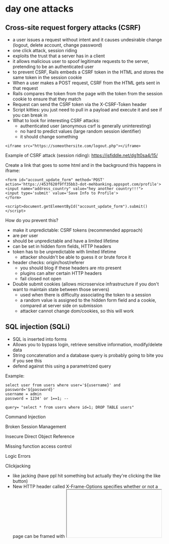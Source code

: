 # day one attacks

## Cross-site request forgery attacks (CSRF)

- a user issues a request without intent and it causes undesirable change (logout, delete account, change password)
- one click attack, session riding
- exploits the trust that a server has in a client
- it allows malicious user to spoof legitimate requests to the server, pretending to be an authenticated user
- to prevent CSRF, Rails embeds a CSRF token in the HTML and stores the same token in the session cookie
- When a user makes a POST request, CSRF from the HTML gets sent in that request
- Rails compares the token from the page with the token from the session cookie to ensure that they match
- Request can send the CSRF token via the X-CSRF-Token header
- Script kitties: you just need to pull in a payload and execute it and see if you can break in
- What to look for interesting CSRF attacks:
  - authenticated user (anonymous csrf is generally uninteresting)
  - no hard to predict values (large random session identifier)
  - it should change something
  
```
<iframe src="https://someothersite.com/logout.php"></iframe>
```

Example of CSRF attack (session riding): https://jsfiddle.net/dg1t0sa4/15/

Create a link that goes to some html and in the background this happens in iframe:

```
<form id="account_update_form" method='POST' action='https://453f620f9ff35bb3-dot-mehbanking.appspot.com/profile'>
<input name="address_country" value="hey another country!!!">
<input type='submit' value='Save Info to Profile'>
</form>

<script>document.getElementById("account_update_form").submit()</script>
```

How do you prevent this?

- make it unpredictable: CSRF tokens (recommended approach)
- are per user
- should be unpredictable and have a limited lifetime
- can be set in hidden form fields, HTTP headers
- token has to be unpredictable with limited lifetime
  - attacker shouldn't be able to guess it or brute force it
- header checks: origin/host/referer
  - you should blog if these headers are nto present
  - plugins can alter certain HTTP headers
  - fail closed not open 
- Double submit cookies (allows microservice infrastructure if you don't want to maintain state between those servers)
  - used when there is difficulty associating the token to a session
  - a random value is assigned to the hidden form field and a cookie, compared at server side on submission
  - attacker cannot change dom/cookies, so this will work 

## SQL injection (SQLi)

- SQL is inserted into forms
- Allows you to bypass login, retrieve sensitive information, modify/delete data
- String concatenation and a database query is probably going to bite you if you see this
- defend against this using a parametrized query

Example:

```
select user from users where user='${username}' and password='${password}' 
username = admin
password = 1234' or 1==1; --
```

```
query= "select * from users where id=1; DROP TABLE users"
```

Command Injection

Broken Session Management

Insecure Direct Object Reference

Missing function access control

Logic Errors

Clickjacking

- like jacking (have ppl hit something but actually they're clicking the like button)
- New HTTP header called X-Frame-Options specifies whether or not a page can be framed with <iframe> or similar tags
- Chrome and Safari do not support ALLOW-FROM and instead support a similar feature in CSP
- SAMEORIGIN has different behavior in Safari. Only the top level origin is checked (intermediate frames are ignored)
- I imagine Stripe needs to take this into consideration in order to do Stripe Elements (iframes)

Content Sniffing

- browsers can perform content sniffing to guess the right MIME type when Content Type isn't set or may have been set incorrectly
- When user uploaded or generated content is allowed, this is generated
- HTTP headers can be used to reduce the risk of content sniffing
- Content-Type header, X-Content-Type-Options: nosniff
- You could also treat the content as an attachment and download it as a file

